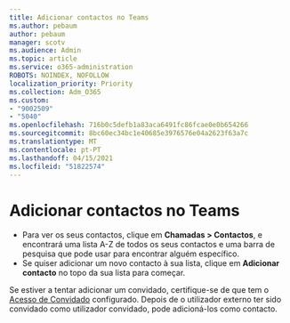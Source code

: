 ```yaml
---
title: Adicionar contactos no Teams
ms.author: pebaum
author: pebaum
manager: scotv
ms.audience: Admin
ms.topic: article
ms.service: o365-administration
ROBOTS: NOINDEX, NOFOLLOW
localization_priority: Priority
ms.collection: Adm_O365
ms.custom:
- "9002509"
- "5040"
ms.openlocfilehash: 716b0c5defb1a83aca6491fc86fcae0e0b654266
ms.sourcegitcommit: 8bc60ec34bc1e40685e3976576e04a2623f63a7c
ms.translationtype: MT
ms.contentlocale: pt-PT
ms.lasthandoff: 04/15/2021
ms.locfileid: "51822574"
---
```

# <a name="add-contacts-in-teams"></a>Adicionar contactos no Teams

- Para ver os seus contactos, clique em **Chamadas > Contactos**, e encontrará uma lista A-Z de todos os seus contactos e uma barra de pesquisa que pode usar para encontrar alguém específico. 
- Se quiser adicionar um novo contacto à sua lista, clique em **Adicionar contacto** no topo da sua lista para começar.

Se estiver a tentar adicionar um convidado, certifique-se de que tem o [Acesso de Convidado](https://docs.microsoft.com/microsoftteams/set-up-guests) configurado. Depois de o utilizador externo ter sido convidado como utilizador convidado, pode adicioná-los como contacto.
